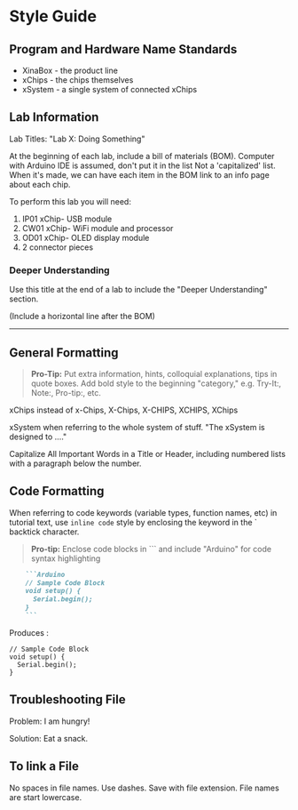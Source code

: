 # Style Guide

## Program and Hardware Name Standards

* XinaBox - the product line
* xChips - the chips themselves
* xSystem - a single system of connected xChips

## Lab Information

Lab Titles: "Lab X: Doing Something"

At the beginning of each lab, include a bill of materials (BOM).
Computer with Arduino IDE is assumed, don't put it in the list
Not a 'capitalized' list.
When it's made, we can have each item in the BOM link to an info page about each chip.

To perform this lab you will need:
1. IP01 xChip- USB module
2. CW01 xChip- WiFi module and processor 
3. OD01 xChip- OLED display module
4. 2 connector pieces

### Deeper Understanding

Use this title at the end of a lab to include the "Deeper Understanding" section. 

(Include a horizontal line after the BOM)
*** 

## General Formatting
> **Pro-Tip:** Put extra information, hints, colloquial explanations, tips in quote boxes. Add bold style to the beginning "category," e.g. Try-It:, Note:, Pro-tip:, etc.

xChips instead of x-Chips, X-Chips, X-CHIPS, XCHIPS, XChips

xSystem when referring to the whole system of stuff. "The xSystem is designed to ...."

Capitalize All Important Words in a Title or Header, including numbered lists with a paragraph below the number.

## Code Formatting

When referring to code keywords (variable types, function names, etc) in tutorial text, use `inline code` style by enclosing the keyword in the \` backtick character. 

> **Pro-tip:** Enclose code blocks in \`\`\` and include "Arduino" for code syntax highlighting


```Markdown
    ```Arduino
    // Sample Code Block
    void setup() {
      Serial.begin();
    }
    ```
```


Produces :


```Arduino
// Sample Code Block
void setup() {
  Serial.begin();
}
```

## Troubleshooting File

Problem: I am hungry!

Solution: Eat a snack.

## To link a File
No spaces in file names. Use dashes. Save with file extension. File names are start lowercase.
